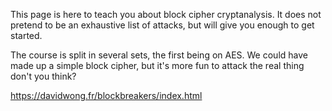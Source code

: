 This page is here to teach you about block cipher cryptanalysis. It does not pretend to be an exhaustive list of attacks, but will give you enough to get started.

The course is split in several sets, the first being on AES. We could have made up a simple block cipher, but it's more fun to attack the real thing don't you think?

https://davidwong.fr/blockbreakers/index.html